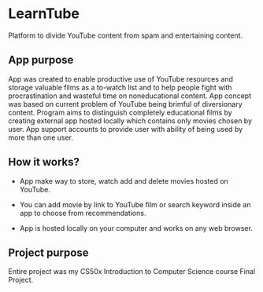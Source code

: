 # LearnTube

Platform to divide YouTube content from spam and entertaining content.

## App purpose

App was created to enable productive use of YouTube resources and storage valuable films as a to-watch list and 
to help people fight with procrastination and wasteful time on noneducational content. App concept was based on 
current problem of YouTube being brimful of diversionary content. Program aims to distinguish completely educational films by creating external 
app hosted locally which contains only movies chosen by user. App support accounts to provide user with ability of being used by more than one user.

## How it works?

- App make way to store, watch add and delete movies hosted on YouTube. 

- You can add movie by link to YouTube film or search keyword inside an app to choose from recommendations. 

- App is hosted locally on your computer and works on any web browser.

## Project purpose

Entire project was my CS50x Introduction to Computer Science course Final Project.

